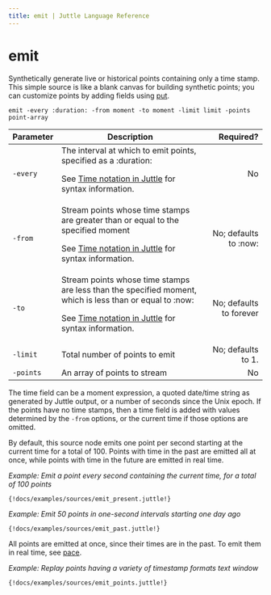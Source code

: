 ```yaml
---
title: emit | Juttle Language Reference
---
```


emit
====

Synthetically generate live or
historical points containing only a time stamp. This simple source is
like a blank canvas for building synthetic points; you can customize
points by adding fields using
[put](../processors/put.md).

```
emit -every :duration: -from moment -to moment -limit limit -points point-array
```


Parameter  |  Description  |  Required?
---------- | ------------- | ---------:
`-every`  |  The interval at which to emit points, specified as a :duration: <p>See [Time notation in Juttle](../reference/time.md) for syntax information. </p> |  No
`-from`  |  Stream points whose time stamps are greater than or equal to the specified moment <p>See [Time notation in Juttle](../reference/time.md) for syntax information.</p> |  No; defaults to :now:
`-to`  |  Stream points whose time stamps are less than the specified moment, which is less than or equal to :now: <p>See [Time notation in Juttle](../reference/time.md) for syntax information.  |  No; defaults to forever
`-limit`  |  Total number of points to emit  |  No; defaults to 1.
`-points` |  An array of points to stream  |  No

The time field can be a moment expression, a quoted date/time string as generated by Juttle output, or a number of seconds since the Unix epoch. If the points have no time stamps, then a time field is added with values determined by the `-from` options, or the current time if those options are omitted.

By default, this source node emits one point per second starting at the
current time for a total of 100. Points with time in the past are
emitted all at once, while points with time in the future are emitted in
real time.

_Example: Emit a point every second containing the current time, for a total of 100 points_

```
{!docs/examples/sources/emit_present.juttle!}
```

_Example: Emit 50 points in one-second intervals starting one day ago_

```
{!docs/examples/sources/emit_past.juttle!}
```

All points are emitted at once, since their times are in the past. To
emit them in real time, see
[pace](../processors/pace.md).

_Example: Replay points having a variety of timestamp formats text window_

```
{!docs/examples/sources/emit_points.juttle!}
```
